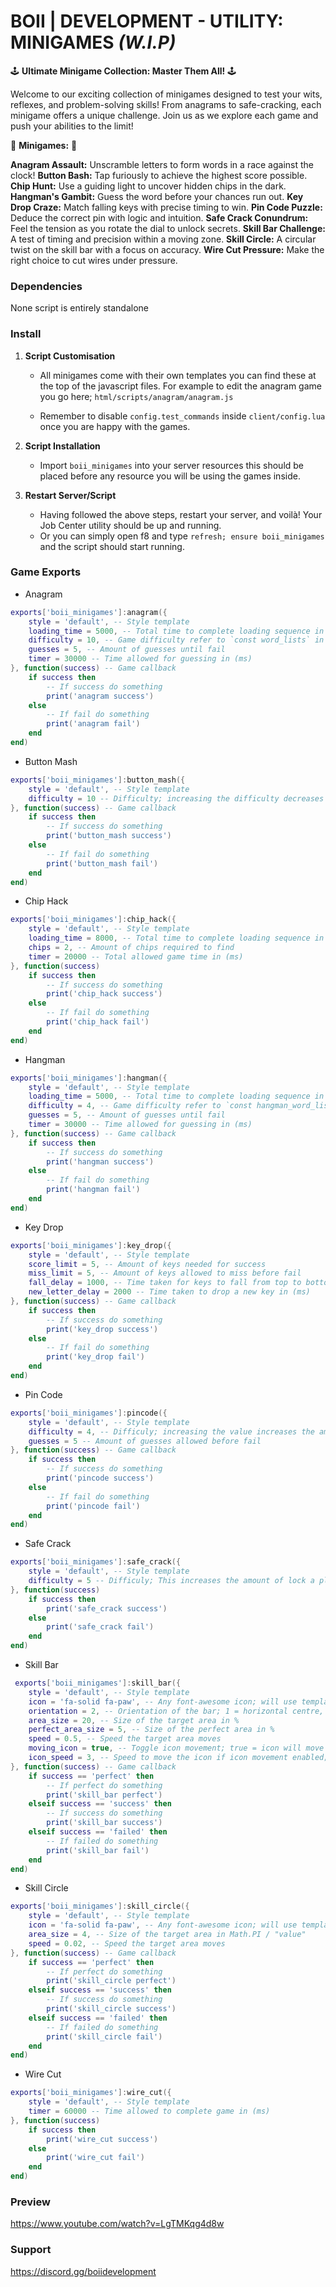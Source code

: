 # BOII | DEVELOPMENT - UTILITY: MINIGAMES *(W.I.P)*

🕹️ **Ultimate Minigame Collection: Master Them All!** 🕹️

Welcome to our exciting collection of minigames designed to test your wits, reflexes, and problem-solving skills! 
From anagrams to safe-cracking, each minigame offers a unique challenge. 
Join us as we explore each game and push your abilities to the limit!

🧩 **Minigames:** 🧩

**Anagram Assault:** Unscramble letters to form words in a race against the clock!
**Button Bash:** Tap furiously to achieve the highest score possible.
**Chip Hunt:** Use a guiding light to uncover hidden chips in the dark.
**Hangman's Gambit:** Guess the word before your chances run out.
**Key Drop Craze:** Match falling keys with precise timing to win.
**Pin Code Puzzle:** Deduce the correct pin with logic and intuition.
**Safe Crack Conundrum:** Feel the tension as you rotate the dial to unlock secrets.
**Skill Bar Challenge:** A test of timing and precision within a moving zone.
**Skill Circle:** A circular twist on the skill bar with a focus on accuracy.
**Wire Cut Pressure:** Make the right choice to cut wires under pressure.

### Dependencies

None script is entirely standalone

### Install

1) **Script Customisation**

    - All minigames come with their own templates you can find these at the top of the javascript files. For example to edit the anagram game you go here; `html/scripts/anagram/anagram.js`

    - Remember to disable `config.test_commands` inside `client/config.lua` once you are happy with the games.

2) **Script Installation**

    - Import `boii_minigames` into your server resources this should be placed before any resource you will be using the games inside.

3) **Restart Server/Script**

   - Having followed the above steps, restart your server, and voilà! Your Job Center utility should be up and running.
   - Or you can simply open f8 and type `refresh; ensure boii_minigames` and the script should start running.

### Game Exports

- Anagram

```lua
exports['boii_minigames']:anagram({
    style = 'default', -- Style template
    loading_time = 5000, -- Total time to complete loading sequence in (ms)
    difficulty = 10, -- Game difficulty refer to `const word_lists` in `html/scripts/anagram/anagram.js`
    guesses = 5, -- Amount of guesses until fail
    timer = 30000 -- Time allowed for guessing in (ms)
}, function(success) -- Game callback
    if success then
        -- If success do something
        print('anagram success')
    else
        -- If fail do something
        print('anagram fail')
    end
end)
```

- Button Mash

```lua
exports['boii_minigames']:button_mash({
    style = 'default', -- Style template
    difficulty = 10 -- Difficulty; increasing the difficulty decreases the amount the notch increments on each keypress making the game harder to complete
}, function(success) -- Game callback
    if success then
        -- If success do something
        print('button_mash success')
    else
        -- If fail do something
        print('button_mash fail')
    end
end)
```

- Chip Hack

```lua
exports['boii_minigames']:chip_hack({
    style = 'default', -- Style template
    loading_time = 8000, -- Total time to complete loading sequence in (ms)
    chips = 2, -- Amount of chips required to find
    timer = 20000 -- Total allowed game time in (ms)
}, function(success)
    if success then
        -- If success do something
        print('chip_hack success')
    else
        -- If fail do something
        print('chip_hack fail')
    end
end)
```

- Hangman

```lua
exports['boii_minigames']:hangman({
    style = 'default', -- Style template
    loading_time = 5000, -- Total time to complete loading sequence in (ms)
    difficulty = 4, -- Game difficulty refer to `const hangman_word_lists` in `html/scripts/hangman/hangman.js`
    guesses = 5, -- Amount of guesses until fail
    timer = 30000 -- Time allowed for guessing in (ms)
}, function(success) -- Game callback
    if success then
        -- If success do something
        print('hangman success')
    else
        -- If fail do something
        print('hangman fail')
    end
end)
```

- Key Drop

```lua
exports['boii_minigames']:key_drop({
    style = 'default', -- Style template
    score_limit = 5, -- Amount of keys needed for success
    miss_limit = 5, -- Amount of keys allowed to miss before fail
    fall_delay = 1000, -- Time taken for keys to fall from top to bottom in (ms)
    new_letter_delay = 2000 -- Time taken to drop a new key in (ms)
}, function(success) -- Game callback
    if success then
        -- If success do something
        print('key_drop success')
    else
        -- If fail do something
        print('key_drop fail')
    end
end)
```

- Pin Code

```lua
exports['boii_minigames']:pincode({
    style = 'default', -- Style template
    difficulty = 4, -- Difficuly; increasing the value increases the amount of numbers in the pincode; level 1 = 4 number, level 2 = 5 numbers and so on // The ui will comfortably fit 10 numbers (level 6) this should be more than enough
    guesses = 5 -- Amount of guesses allowed before fail
}, function(success) -- Game callback
    if success then
        -- If success do something
        print('pincode success')
    else
        -- If fail do something
        print('pincode fail')
    end
end)
```

- Safe Crack

```lua
exports['boii_minigames']:safe_crack({
    style = 'default', -- Style template
    difficulty = 5 -- Difficuly; This increases the amount of lock a player needs to unlock this scuffs out a little above 6 locks I would suggest to use levels 1 - 5 only.
}, function(success)
    if success then
        print('safe_crack success')
    else
        print('safe_crack fail')
    end
end)
```

- Skill Bar

```lua
 exports['boii_minigames']:skill_bar({
    style = 'default', -- Style template
    icon = 'fa-solid fa-paw', -- Any font-awesome icon; will use template icon if none is provided
    orientation = 2, -- Orientation of the bar; 1 = horizontal centre, 2 = vertical right.
    area_size = 20, -- Size of the target area in %
    perfect_area_size = 5, -- Size of the perfect area in %
    speed = 0.5, -- Speed the target area moves
    moving_icon = true, -- Toggle icon movement; true = icon will move randomly, false = icon will stay in a static position
    icon_speed = 3, -- Speed to move the icon if icon movement enabled; this value is / 100 in the javascript side true value is 0.03
}, function(success) -- Game callback
    if success == 'perfect' then
        -- If perfect do something
        print('skill_bar perfect')
    elseif success == 'success' then
        -- If success do something
        print('skill_bar success')
    elseif success == 'failed' then
        -- If failed do something
        print('skill_bar fail')
    end
end)
```

- Skill Circle

```lua
exports['boii_minigames']:skill_circle({
    style = 'default', -- Style template
    icon = 'fa-solid fa-paw', -- Any font-awesome icon; will use template icon if none is provided
    area_size = 4, -- Size of the target area in Math.PI / "value"
    speed = 0.02, -- Speed the target area moves
}, function(success) -- Game callback
    if success == 'perfect' then
        -- If perfect do something
        print('skill_circle perfect')
    elseif success == 'success' then
        -- If success do something
        print('skill_circle success')
    elseif success == 'failed' then
        -- If failed do something
        print('skill_circle fail')
    end
end)
```

- Wire Cut

```lua
exports['boii_minigames']:wire_cut({
    style = 'default', -- Style template
    timer = 60000 -- Time allowed to complete game in (ms)
}, function(success)
    if success then
        print('wire_cut success')
    else
        print('wire_cut fail')
    end
end)
```

### Preview
https://www.youtube.com/watch?v=LgTMKqg4d8w

### Support
https://discord.gg/boiidevelopment